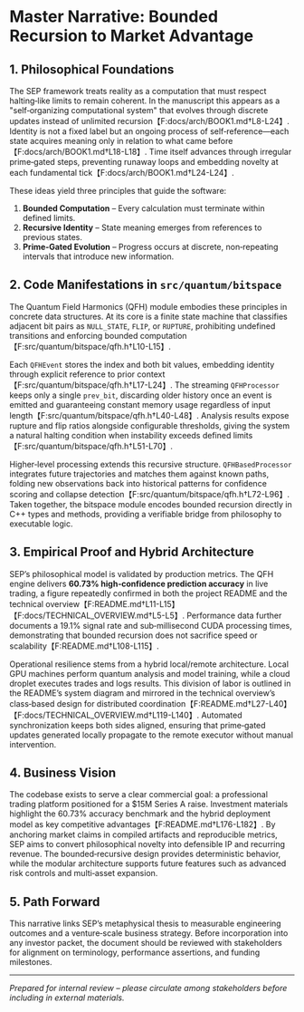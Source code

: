 # Master Narrative: Bounded Recursion to Market Advantage

## 1. Philosophical Foundations

The SEP framework treats reality as a computation that must respect
halting‑like limits to remain coherent. In the manuscript this appears as a
"self‑organizing computational system" that evolves through discrete updates
instead of unlimited recursion【F:docs/arch/BOOK1.md†L8-L24】.  Identity is not a
fixed label but an ongoing process of self‑reference—each state acquires meaning
only in relation to what came before【F:docs/arch/BOOK1.md†L18-L18】.  Time itself
advances through irregular prime‑gated steps, preventing runaway loops and
embedding novelty at each fundamental tick【F:docs/arch/BOOK1.md†L24-L24】.

These ideas yield three principles that guide the software:

1. **Bounded Computation** – Every calculation must terminate within defined
   limits.
2. **Recursive Identity** – State meaning emerges from references to previous
   states.
3. **Prime‑Gated Evolution** – Progress occurs at discrete, non‑repeating
   intervals that introduce new information.

## 2. Code Manifestations in `src/quantum/bitspace`

The Quantum Field Harmonics (QFH) module embodies these principles in concrete
data structures.  At its core is a finite state machine that classifies adjacent
bit pairs as `NULL_STATE`, `FLIP`, or `RUPTURE`, prohibiting undefined
transitions and enforcing bounded computation【F:src/quantum/bitspace/qfh.h†L10-L15】.

Each `QFHEvent` stores the index and both bit values, embedding identity through
explicit reference to prior context【F:src/quantum/bitspace/qfh.h†L17-L24】.  The
streaming `QFHProcessor` keeps only a single `prev_bit`, discarding older
history once an event is emitted and guaranteeing constant memory usage
regardless of input length【F:src/quantum/bitspace/qfh.h†L40-L48】.  Analysis
results expose rupture and flip ratios alongside configurable thresholds, giving
the system a natural halting condition when instability exceeds defined
limits【F:src/quantum/bitspace/qfh.h†L51-L70】.

Higher‑level processing extends this recursive structure.  `QFHBasedProcessor`
integrates future trajectories and matches them against known paths, folding new
observations back into historical patterns for confidence scoring and collapse
detection【F:src/quantum/bitspace/qfh.h†L72-L96】.  Taken together, the bitspace
module encodes bounded recursion directly in C++ types and methods, providing a
verifiable bridge from philosophy to executable logic.

## 3. Empirical Proof and Hybrid Architecture

SEP’s philosophical model is validated by production metrics.  The QFH engine
delivers **60.73% high‑confidence prediction accuracy** in live trading, a
figure repeatedly confirmed in both the project README and the technical
overview【F:README.md†L11-L15】【F:docs/TECHNICAL_OVERVIEW.md†L5-L5】.  Performance
data further documents a 19.1% signal rate and sub‑millisecond CUDA processing
times, demonstrating that bounded recursion does not sacrifice speed or
scalability【F:README.md†L108-L115】.

Operational resilience stems from a hybrid local/remote architecture.  Local
GPU machines perform quantum analysis and model training, while a cloud droplet
executes trades and logs results.  This division of labor is outlined in the
README’s system diagram and mirrored in the technical overview’s class‑based
design for distributed coordination【F:README.md†L27-L40】【F:docs/TECHNICAL_OVERVIEW.md†L119-L140】.
Automated synchronization keeps both sides aligned, ensuring that prime‑gated
updates generated locally propagate to the remote executor without manual
intervention.

## 4. Business Vision

The codebase exists to serve a clear commercial goal: a professional trading
platform positioned for a $15M Series A raise.  Investment materials highlight
the 60.73% accuracy benchmark and the hybrid deployment model as key competitive
advantages【F:README.md†L176-L182】.  By anchoring market claims in compiled
artifacts and reproducible metrics, SEP aims to convert philosophical novelty
into defensible IP and recurring revenue.  The bounded‑recursive design provides
deterministic behavior, while the modular architecture supports future features
such as advanced risk controls and multi‑asset expansion.

## 5. Path Forward

This narrative links SEP’s metaphysical thesis to measurable engineering
outcomes and a venture‑scale business strategy.  Before incorporation into any
investor packet, the document should be reviewed with stakeholders for alignment
on terminology, performance assertions, and funding milestones.

---

*Prepared for internal review – please circulate among stakeholders before
including in external materials.*

